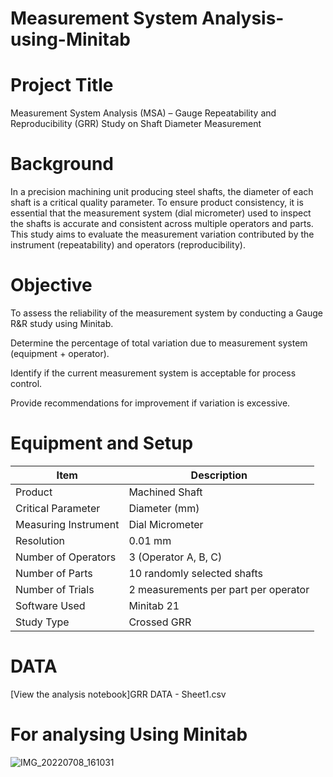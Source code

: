 # Measurement System Analysis-using-Minitab

# Project Title
Measurement System Analysis (MSA) – Gauge Repeatability and Reproducibility (GRR) Study on Shaft Diameter Measurement
# Background
In a precision machining unit producing steel shafts, the diameter of each shaft is a critical quality parameter. To ensure product consistency, it is essential that the measurement system (dial micrometer) used to inspect the shafts is accurate and consistent across multiple operators and parts.
This study aims to evaluate the measurement variation contributed by the instrument (repeatability) and operators (reproducibility).
# Objective

To assess the reliability of the measurement system by conducting a Gauge R&R study using Minitab.

Determine the percentage of total variation due to measurement system (equipment + operator).

Identify if the current measurement system is acceptable for process control.

Provide recommendations for improvement if variation is excessive.
# Equipment and Setup

| Item                 | Description                          |
| -------------------- | ------------------------------------ |
| Product              | Machined Shaft                       |
| Critical Parameter   | Diameter (mm)                        |
| Measuring Instrument | Dial Micrometer                      |
| Resolution           | 0.01 mm                              |
| Number of Operators  | 3 (Operator A, B, C)                 |
| Number of Parts      | 10 randomly selected shafts          |
| Number of Trials     | 2 measurements per part per operator |
| Software Used        | Minitab 21                           |
| Study Type           | Crossed GRR                          |
        

# DATA
[View the analysis notebook]GRR DATA - Sheet1.csv
# For analysing Using Minitab

![IMG_20220708_161031](https://github.com/user-attachments/assets/48d7674f-082c-41ef-8b6c-1ed7facb4b5e)



